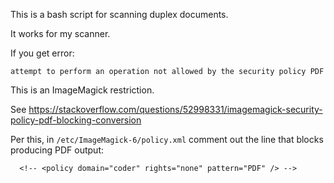 This is a bash script for scanning duplex documents.

It works for my scanner.

If you get error:

```
attempt to perform an operation not allowed by the security policy PDF
```

This is an ImageMagick restriction.

See
https://stackoverflow.com/questions/52998331/imagemagick-security-policy-pdf-blocking-conversion

Per this, in `/etc/ImageMagick-6/policy.xml` comment out the line that
blocks producing PDF output:

```
  <!-- <policy domain="coder" rights="none" pattern="PDF" /> -->
```

